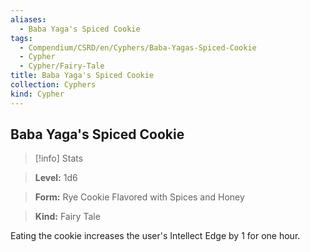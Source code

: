 ```yaml
---
aliases:
  - Baba Yaga's Spiced Cookie
tags:
  - Compendium/CSRD/en/Cyphers/Baba-Yagas-Spiced-Cookie
  - Cypher
  - Cypher/Fairy-Tale
title: Baba Yaga's Spiced Cookie
collection: Cyphers
kind: Cypher
---
```

## Baba Yaga's Spiced Cookie    
>[!info] Stats    
> **Level:** 1d6    
> **Form:** Rye Cookie Flavored with Spices and Honey    
> **Kind:** Fairy Tale  
    
Eating the cookie increases the user's Intellect Edge by 1 for one hour.